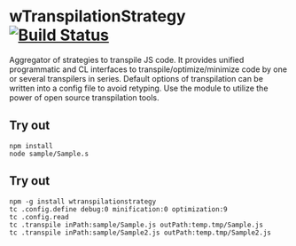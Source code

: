 
# wTranspilationStrategy [![Build Status](https://travis-ci.org/Wandalen/wTranspilationStrategy.svg?branch=master)](https://travis-ci.org/Wandalen/wTranspilationStrategy)

Aggregator of strategies to transpile JS code. It provides unified programmatic and CL interfaces to transpile/optimize/minimize code by one or several transpilers in series. Default options of transpilation can be written into a config file to avoid retyping. Use the module to utilize the power of open source transpilation tools.

## Try out
```
npm install
node sample/Sample.s
```

## Try out
```
npm -g install wtranspilationstrategy
tc .config.define debug:0 minification:0 optimization:9
tc .config.read
tc .transpile inPath:sample/Sample.js outPath:temp.tmp/Sample.js
tc .transpile inPath:sample/Sample2.js outPath:temp.tmp/Sample2.js
```


